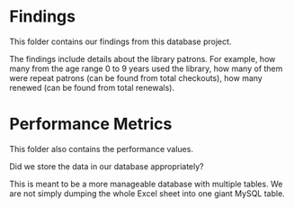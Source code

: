 # Findings

This folder contains our findings from this database project.

The findings include details about the library patrons. For example, how many from the age range 0 to 9 years used the library, how many of them were repeat patrons (can be found from total checkouts), how many renewed (can be found from total renewals).

# Performance Metrics

This folder also contains the performance values.

Did we store the data in our database appropriately?

This is meant to be a more manageable database with multiple tables. We are not simply dumping the whole Excel sheet into one giant MySQL table.
